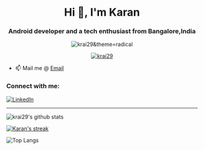 <h1 align="center">Hi 👋, I'm Karan</h1>
<h3 align="center">Android developer and a tech enthusiast from Bangalore,India</h3>

<p align="center"> <img src="https://komarev.com/ghpvc/?username=krai29&label=Profile%20views&color=0e75b6&style=flat" alt="krai29&theme=radical" /> </p>

<p align="center"> <a href="https://github.com/ryo-ma/github-profile-trophy"><img src="https://github-profile-trophy.vercel.app/?username=krai29&theme=radical&bg_colour=#0E1118" alt="krai29" /></a> </p>

- 📫 Mail me @ [Email](mailto:karan29rai.g@gmail.com)

<h3 align="left">Connect with me:</h3>

[![LinkedIn](https://img.shields.io/badge/LinkedIn-0077B5?style=for-the-badge&logo=linkedin&logoColor=white)](https://www.linkedin.com/in/karanbrai29/) 

---

![krai29's github stats](https://github-readme-stats.vercel.app/api?username=krai29&count_private=true&show_icons=true&theme=radical&include_all_commits=true&hide_border=true&bg_coloue=#0E1118&colour=#0E1118)

<p align="left">
    <a href="https://github.com/krai29/github-readme-streak-stats">
        <img title="🔥 Get streak stats for your profile at git.io/streak-stats" alt="Karan's streak" src="https://github-readme-streak-stats.herokuapp.com/?user=krai29&theme=radical&hide_border=true&stroke=0000&bg_colour=#0E1118"/>
    </a>
</p>

![Top Langs](https://github-readme-stats.vercel.app/api/top-langs/?username=krai29&theme=radical&count_private=true&show_icons=true&include_all_commits=true&hide_border=true&bg_colour=#0E1118&colour=#0E1118)
